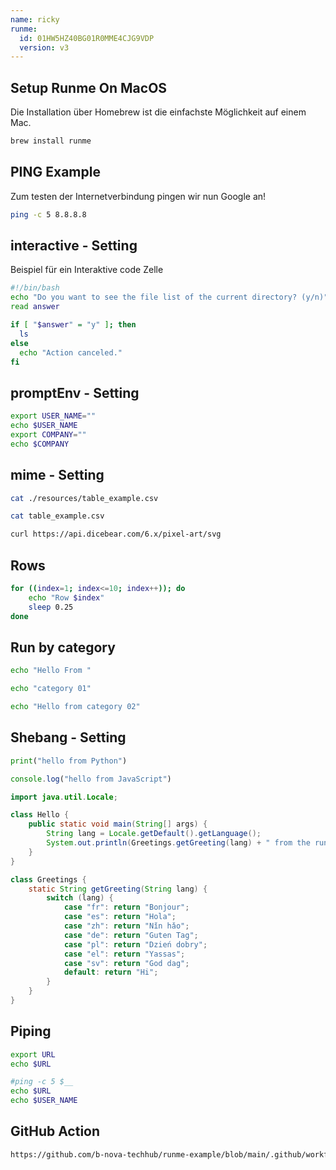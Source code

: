```yaml
---
name: ricky
runme:
  id: 01HW5HZ40BG01R0MME4CJG9VDP
  version: v3
---
```


## Setup Runme On MacOS

Die Installation über Homebrew ist die einfachste Möglichkeit auf einem Mac.

```sh {"id":"01HW5J64QWFHB727M5Y9MKMBWG","name":"setup via brew"}
brew install runme
```

## PING Example

Zum testen der Internetverbindung pingen wir nun Google an!

```sh {"id":"01HW5JVFEV6DBZN7QY2E4Z1A2C","name":"check internet connection - ping google"}
ping -c 5 8.8.8.8
```

## interactive - Setting

Beispiel für ein Interaktive code Zelle

```sh {"id":"01HW5Q48R89N4RENHZZZS89FF2","interactive":"true","name":"test","promptEnv":"auto"}
#!/bin/bash
echo "Do you want to see the file list of the current directory? (y/n)"
read answer

if [ "$answer" = "y" ]; then
  ls
else
  echo "Action canceled."
fi

```

## promptEnv - Setting

```sh {"id":"01HW5RNTENGKT5418M2S7Y2NCD","name":"testPromtEnv","promptEnv":"yes"}
export USER_NAME=""
echo $USER_NAME
export COMPANY=""
echo $COMPANY
```

## mime - Setting

```sh {"id":"01HW5TWJBW5EQ7JV6P5Y8HA033","interactive":"false","name":"testTableWithoutMimeType","terminalRows":"5"}
cat ./resources/table_example.csv
```

```sh {"cwd":"./resources/","id":"01HW5V1H3YMXPS90XPRVGQVNEB","interactive":"true","mimeType":"text/csv","name":"testTableWithMimeType","terminalRows":"2"}
cat table_example.csv
```

```sh {"id":"01HW885JG3N5DYHNGB80P035HS","mimeType":"image/svg+xml","name":"example_svg"}
curl https://api.dicebear.com/6.x/pixel-art/svg
```

## Rows

```sh {"id":"01HX50RVE48FJSZPP54XFRBXY6","interactive":"true","name":"example_numberOfRows","terminalRows":"5"}
for ((index=1; index<=10; index++)); do
    echo "Row $index"
    sleep 0.25
done
```

## Run by category

```sh {"category":"category_01","id":"01HX64SY5A0CWDKBEM0Y0TM6GY","mimeType":"text/plain","name":"example_cat1_01"}
echo "Hello From "
```

```sh {"category":"category_01","id":"01HX64V1JREVGPSBS2QBE5RAJH","name":"example_cat1_02"}
echo "category 01"
```

```sh {"category":"category_02","id":"01HX64YQ9A03233NSTXSPE25F2","name":"example_cat2_01"}
echo "Hello from category 02"
```

## Shebang - Setting

```python {"id":"01HW8A0PN3X2WS2WAJQKNWFSJB","name":"shebang_python"}
print("hello from Python")

```

```javascript {"id":"01HW8A3681WEBT3WS95WP9NBV9","name":"shebang_js"}
console.log("hello from JavaScript")
```

```java {"id":"01HX44PKHS2XJ91ZX63BPY6HYA","interpreter":"/Library/Java/JavaVirtualMachines/temurin-17.jdk/Contents/Home/bin/java --source 17","name":"shebang_java"}
import java.util.Locale;

class Hello {
    public static void main(String[] args) {
        String lang = Locale.getDefault().getLanguage();
        System.out.println(Greetings.getGreeting(lang) + " from the runme-Techup");
    }
}

class Greetings {
    static String getGreeting(String lang) {
        switch (lang) {
            case "fr": return "Bonjour";
            case "es": return "Hola";
            case "zh": return "Nǐn hǎo";
            case "de": return "Guten Tag";
            case "pl": return "Dzień dobry";
            case "el": return "Yassas";
            case "sv": return "God dag";
            default: return "Hi";
        }
    }
}
```

## Piping

```sh {"id":"01HW8ASVBPNKZ1C50FEARY6K91","promptEnv":"yes"}
export URL
echo $URL
```

```sh {"id":"01HW8AWWVX7P360777V58523M6"}
#ping -c 5 $__
echo $URL
echo $USER_NAME
```

## GitHub Action

```sh {"id":"01HW8CHV3KK1QFDTWWR8E44BNP","name":"example_github_action"}
https://github.com/b-nova-techhub/runme-example/blob/main/.github/workflows/b-nova-runme.yml
```